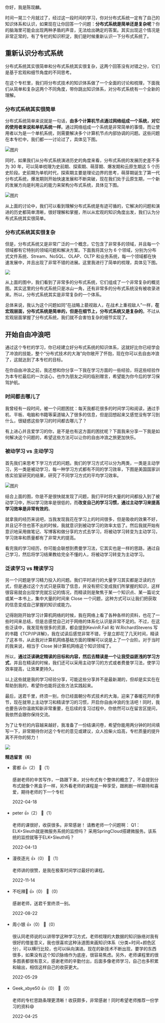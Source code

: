 你好，我是陈现麟。

时间一晃三个月就过了，经过这一段时间的学习，你对分布式系统一定有了自己的知识体系和认识，如果现在让你回答一个问题：**分布式系统是简单还是复杂呢**？你的脑海里可能会出现两种矛盾的声音，无法给出确定的答案。其实出现这个情况是非常正常的，有了专栏的知识积淀，我们是时候重新认识一下分布式系统了。

## 重新认识分布式系统

分布式系统其实很简单和分布式系统其实很复杂，这两个回答没有对错之分，它们是基于宏观和细节角度的不同思考。

在这个专栏里，我们将分布式技术的知识体系做了一个全面的讨论和梳理，下面我们从简单和复杂这两个不同角度，带你跳出知识体系，对分布式系统有一个全新的理解。

### 分布式系统其实很简单

分布式系统简单来说就是一句话，**由多个计算机节点通过网络组成一个系统，对它的使用者来说和单机系统一样**。通过网络组成一个系统是非常简单的事情，而让使用者以为是一个单机系统，则需要解决多个计算机节点内部协调的问题。这些问题在本专栏中，我们都一一讨论过了，具体见下图。

![图片](https://static001.geekbang.org/resource/image/87/1b/870261da16f39a7fc6ca52c8889f4d1b.jpg?wh=1920x1441)

同时，如果我们从分布式系统演进历史的角度来看，分布式系统的发展历史差不多为 30 年，可以简单梳理为史前期、探索期、萌芽期、爆发期和云原生期这 5 个历史阶段。史前期为单机时代，探索期主要是理论边界的思考，萌芽期诞生了第一代分布式系统，爆发期则开始快速发展和不断突破，现在我们处于云原生期，一个新的发展方向是利用云的能力来架构分布式系统，具体见下图。

![图片](https://static001.geekbang.org/resource/image/02/a5/021cd0fae573e9b22c62749c41c3f2a5.jpg?wh=1920x1050)

从上面的讨论中，我们可以看到理解分布式系统是有迹可循的，它解决的问题和演进的历史都简单清晰，很好理解和掌握，所以从宏观的知识角度出发，我们认为分布式系统其实很简单。

### 分布式系统其实很复杂

但是，分布式系统又是非常广泛的一个概念，它包含了非常多的领域，并且每一个领域都有它特别的领域问题和解决方案。下面我将其分为 6 个领域，分别为分布式文件系统、Stream、NoSQL、OLAP、OLTP 和业务系统，每一个领域都在快速发展中，并且出现了非常不错的进展。这里我进行了简单的梳理，具体见下图。

![](https://static001.geekbang.org/resource/image/aa/44/aab80a0db574d663f1b8641e0bbff644.jpg?wh=2284x3249)

从上面的图中，我们看到了非常多的分布式系统，它们组成了一个非常复杂的概览图。其实这里的分布式系统只是冰山一角，还有非常多的分布式系统没有被收录进来。所以，分布式系统其实是非常复杂的一个体系。

总体来说，我认为这个问题如同“在战略上藐视敌人，在战术上重视敌人”一样，**在宏观层面，分布式系统是简单的，但是在细节上，分布式系统又是复杂的**。不过从宏观层面掌握了分布式系统，我们就不会害怕复杂的细节实现了。

## 开始自由冲浪吧

通过这个专栏的学习，你已经建立好分布式系统的知识体系，这就好比你已经学会了冲浪的技能，整个“分布式技术的大海”向你敞开了怀抱，现在你可以去自由冲浪了，这就达到了本专栏的目标。

在你自由冲浪之前，我还想和你分享一下我在学习方面的一些经验，将这些经验作为本专栏最后的一次谈心，也作为朋友之间的临别赠言，希望能为你今后的学习保驾护航。

### 时间都去哪儿了

我曾经有一段时间，被一个问题困扰：每天我都花很多的时间学习和阅读，通过手机、平板、电脑和书籍等渠道输入了很多的信息，但是回想起来又感觉没有学习到什么，很疑惑这些学习的时间都去哪儿了？

有上进心并且爱学习的你，是不是也有这方面的困扰呢？下面我来分享一下我是如何解决这个问题的，希望这些方法可以让你的自由冲浪之旅更加快乐。

### 被动学习 vs 主动学习

首先我们来思考下学习方式的问题。我们的学习方式可以分为两类，一类是主动学习，另一类是被动学习，每一种学习方式都有不同的学习效率，下图是美国国家训练实验室研究的结果，研究了不同学习方式的平均学习效率。

![图片](https://static001.geekbang.org/resource/image/03/b5/031d4b72229cb1623104864e03214db5.jpg?wh=1920x1117)

结合上面的图，你是不是很快就发现了问题，我们平时将大量的时间都投入到了被动学习中，所以学习效率是很低的，而**改变自己的学习习惯，通过主动学习来提高学习效率是非常有效的**。

就拿我的经历来说吧，当我发现我花在学习上的时间很多，但是吸收的效果不好，并且记不住也答不出的时候，我就意识到被动学习的效率太低了。然后我就开始有意识地采用做笔记、写博客和做分享的方式去学习，将被动学习转变为主动学习，学习效率和质量都有了非常大的提高。

看完我的学习经历，你可能会联想到费曼学习法，它其实也是一样的思路，通过自己学习，然后将学习结果教给完全不懂的人，将被动学习转变为主动学习。

### 泛读学习 vs 精读学习

另一个问题是学习精力投入的问题。我们平时进行的大量学习其实都是泛读的方式，但是通过这个方式只是获取了信息，并没有把它变成我们所掌握的知识，这样很容易就会出现学完就忘记的情况，而精读则是聚焦于某一个知识点、某一篇论文或某一本书上，集中大量的时间来 Close 一个问题，这种方式可以让我们把获取的信息变成自己掌握的知识或能力。

记得刚刚开始学习计算机网络的时候，我在网络上看了各种各样的资料，也花了一些时间来总结，但是总感觉自己对于网络的体系化认识是非常不足的。不过，在这些泛读中，我发现有很多的资源，都会提到KevinR.Fall 和 W.RichardStevens 写的书籍《TCP/IP详解》，我在试读后感觉非常不错，于是立即花了几天时间，精读了这本书，从此我对计算机网络基础方面的理解可以说是上了一个台阶。对于当时的我来说，相当于 Close 掉计算机网络这个知识领域了。

所以，**通过泛读确定精读的目标和内容，然后去精读是一个让我受益匪浅的学习方式**，并且在精读的时候，我们还可以采用主动学习的方式或者费曼学习法，使学习效率提高，让效果更持久。

以上这些就是我的学习经验分享，可能这些分享并不是最新潮的，但却是实实在在帮助到我的，希望你也能将这些方法实践起来。

最后，送君千里，终须一别，你已经面朝分布式技术的大海，迎来了春暖花开的季节，现在就带上主动学习和精读学习的习惯，开启你自由冲浪的生活吧！同时，我也要告诉你温故知新非常重要，在后续的复习过程中，你依然可以在留言区提问，我依然会跟你保持交流。

为了让专栏的内容越来越好，我准备了一份结课问卷，希望你能用两分钟的时间填写一下，非常期待你对这个专栏的意见或建议，众人拾柴火焰高，专栏质量的提升离不开你的努力！

[![](https://static001.geekbang.org/resource/image/b1/69/b1dbc6b33cb4bd94965c9e8ceb3bba69.jpg?wh=1142x801)](https://jinshuju.net/f/E5RjB4)
<div><strong>精选留言（6）</strong></div><ul>
<li><span>雾都</span> 👍（2） 💬（1）<p>感谢老师的辛苦写作，一路跟下来，对分布式有个整体的概念了，不会提到分布式就像个黑盒子一样，另外看老师的课程是一种享受，跟刷剧一样期待和喜爱，期待老师的下一个专栏</p>2022-04-18</li><br/><li><span>peter</span> 👍（2） 💬（1）<p>老师的课很好，收获很多。非常感谢！ 请教老师一个问题啊：
Q1：ELK+Sleuth就是微服务系统的监控吗？
采用SpringCloud搭建微服务。该系统的监控就等于ELK+Sleuth吗？</p>2022-04-13</li><br/><li><span>漫夜逐光</span> 👍（0） 💬（1）<p>老师讲的很赞，是我在极客时间学过最好的课程。</p>2022-11-14</li><br/><li><span>不吃辣👾</span> 👍（0） 💬（0）<p>感谢老师，送君千里终须一别。</p>2022-08-22</li><br/><li><span>周小银</span> 👍（0） 💬（0）<p>很认同老师说的以讲带学这种学习方式，老师梳理的大数据的知识脉络对我有很好的借鉴意义，我也很喜欢这种泳道图来画知识体系（分类+时间+颜色区分），可以横行比较，也可以纵向演进。现在的新技术不断出现，要学的东西很多，如果没有这个知识脉络作为底座，很容易焦虑。另外，老师课程里的很多图表都很有意义，感谢老师的辛勤付出，后面多像老师学习，自己也多积累和输出，相信这样自己的收获更大。</p>2022-05-29</li><br/><li><span>Geek_xbye50</span> 👍（0） 💬（0）<p>老师的专栏思路条理更清晰！收获颇多，非常感谢！同时希望老师推荐一份学习的资料😄</p>2022-04-25</li><br/>
</ul>